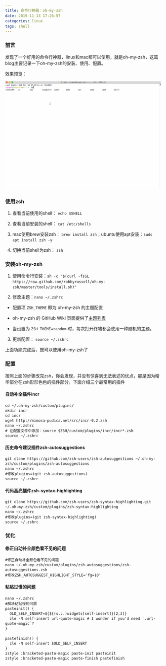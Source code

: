 ```yaml
---
title: 命令行神器：oh-my-zsh
date: 2019-11-13 17:26:57
categories: linux
tags: shell
---
```


### 前言

发现了一个好用的命令行神器，linux和mac都可以使用，就是oh-my-zsh，这篇blog主要记录一下oh-my-zsh的安装、使用、配置。

效果预览：

![](/images/other/zsh.gif)

### 使用zsh

1. 查看当前使用的shell： `echo $SHELL`

2. 查看当前安装的shell： `cat /etc/shells`

3. mac使用brew安装zsh： `brew install zsh`；ubuntu使用apt安装：`sudo apt install zsh -y`

4. 切换当前shell为zsh： `zsh`

### 安装oh-my-zsh

1. 使用命令行安装：`sh -c "$(curl -fsSL https://raw.github.com/robbyrussell/oh-my-zsh/master/tools/install.sh)"`

2. 修改主题：`nano ~/.zshrc`

  - 配置项 `ZSH_THEME` 即为 oh-my-zsh 的主题配置

  - oh-my-zsh 的 GitHub Wiki 页面提供了[主题列表](https://github.com/robbyrussell/oh-my-zsh/wiki/themes)

  - 当设置为 `ZSH_THEME=random` 时，每次打开终端都会使用一种随机的主题。

3. 更新配置： `source ~/.zshrc`

上面功能完成后，既可以使用oh-my-zsh了

### 配置

按照上面的步骤改完zsh，你会发现，并没有惊喜到无法表述的优点，那是因为精华部分在zsh形形色色的插件部分，下面介绍三个最常用的插件

#### 自动补全插件incr

```shell
cd ~/.oh-my-zsh/custom/plugins/
mkdir incr
cd incr
wget http://mimosa-pudica.net/src/incr-0.2.zsh
nano ~/.zshrc
# 在配置文件中添加：source $ZSH/custom/plugins/incr/incr*.zsh
source ~/.zshrc
```

#### 历史命令建议插件zsh-autosuggestions

```shell
git clone https://github.com/zsh-users/zsh-autosuggestions ~/.oh-my-zsh/custom/plugins/zsh-autosuggestions
nano ~/.zshrc
#修改plugins=(git zsh-autosuggestions)
source ~/.zshrc
```

#### 代码高亮插件zsh-syntax-highlighting

```shell
git clone https://github.com/zsh-users/zsh-syntax-highlighting.git ~/.oh-my-zsh/custom/plugins/zsh-syntax-highlighting
nano ~/.zshrc
#修改plugins=(git zsh-syntax-highlighting)
source ~/.zshrc
```

### 优化

#### 修正自动补全颜色看不见的问题

```shell
#修正自动补全颜色看不见的问题
nano ~/.oh-my-zsh/custom/plugins/zsh-autosuggestions/zsh-autosuggestions.zsh
#修改ZSH_AUTOSUGGEST_HIGHLIGHT_STYLE='fg=10'
```

#### 粘贴过慢的问题

```
nano ~/.zshrc
#解决粘贴慢的问题
pasteinit() {
  OLD_SELF_INSERT=${${(s.:.)widgets[self-insert]}[2,3]}
  zle -N self-insert url-quote-magic # I wonder if you'd need `.url-quote-magic`?
}
 
pastefinish() {
  zle -N self-insert $OLD_SELF_INSERT
}
zstyle :bracketed-paste-magic paste-init pasteinit
zstyle :bracketed-paste-magic paste-finish pastefinish
```


